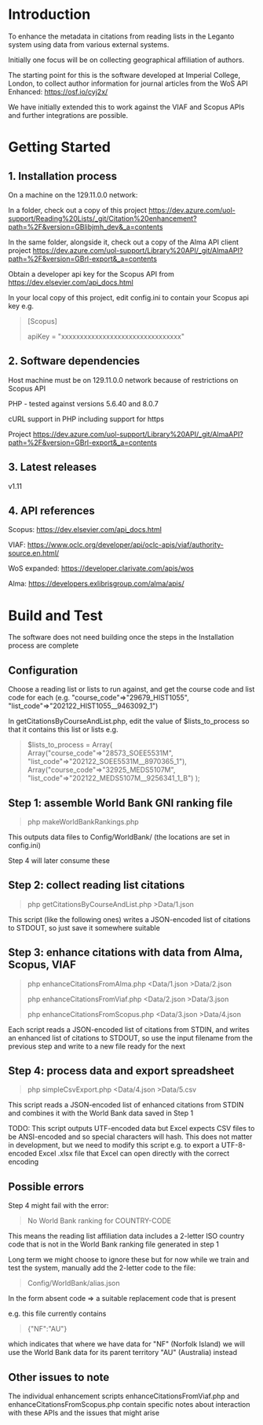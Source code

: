 # Introduction 
To enhance the metadata in citations from reading lists in the Leganto system using data from various external systems. 

Initially one focus will be on collecting geographical affiliation of authors. 

The starting point for this is the software developed at Imperial College, London, to collect author information for journal articles from the WoS API Enhanced: 
https://osf.io/cyj2x/  

We have initially extended this to work against the VIAF and Scopus APIs and further integrations are possible. 

# Getting Started
## 1. Installation process
On a machine on the 129.11.0.0 network: 

In a folder, check out a copy of this project https://dev.azure.com/uol-support/Reading%20Lists/_git/Citation%20enhancement?path=%2F&version=GBlibjmh_dev&_a=contents  

In the same folder, alongside it, check out a copy of the Alma API client project https://dev.azure.com/uol-support/Library%20API/_git/AlmaAPI?path=%2F&version=GBrl-export&_a=contents 

Obtain a developer api key for the Scopus API from https://dev.elsevier.com/api_docs.html 

In your local copy of this project, edit config.ini to contain your Scopus api key e.g. 

> \[Scopus\]
> 
> apiKey = "xxxxxxxxxxxxxxxxxxxxxxxxxxxxxxxx"

## 2. Software dependencies
Host machine must be on 129.11.0.0 network because of restrictions on Scopus API 

PHP - tested against versions 5.6.40 and 8.0.7 

cURL support in PHP including support for https 

Project https://dev.azure.com/uol-support/Library%20API/_git/AlmaAPI?path=%2F&version=GBrl-export&_a=contents 

## 3. Latest releases
v1.11 

## 4. API references
Scopus: https://dev.elsevier.com/api_docs.html

VIAF: https://www.oclc.org/developer/api/oclc-apis/viaf/authority-source.en.html/ 

WoS expanded: https://developer.clarivate.com/apis/wos 

Alma: https://developers.exlibrisgroup.com/alma/apis/

# Build and Test
The software does not need building once the steps in the Installation process are complete 

## Configuration 
Choose a reading list or lists to run against, and get the course code and list code for each (e.g. "course_code"=>"29679_HIST1055", "list_code"=>"202122_HIST1055__9463092_1")

In getCitationsByCourseAndList.php, edit the value of $lists_to_process so that it contains this list or lists e.g. 

> $lists_to_process = Array( Array("course_code"=>"28573_SOEE5531M", "list_code"=>"202122_SOEE5531M__8970365_1"), Array("course_code"=>"32925_MEDS5107M", "list_code"=>"202122_MEDS5107M__9256341_1_B") );

## Step 1: assemble World Bank GNI ranking file  
> php makeWorldBankRankings.php 

This outputs data files to Config/WorldBank/ (the locations are set in config.ini) 

Step 4 will later consume these 

## Step 2: collect reading list citations  
> php getCitationsByCourseAndList.php >Data/1.json 

This script (like the following ones) writes a JSON-encoded list of citations to STDOUT, so just save it somewhere suitable 

## Step 3: enhance citations with data from Alma, Scopus, VIAF  
> php enhanceCitationsFromAlma.php <Data/1.json >Data/2.json 
> 
> php enhanceCitationsFromViaf.php <Data/2.json >Data/3.json 
> 
> php enhanceCitationsFromScopus.php <Data/3.json >Data/4.json 

Each script reads a JSON-encoded list of citations from STDIN, and writes an enhanced list of citations to STDOUT, so use the input filename from the previous step and write to a new file ready for the next  

## Step 4: process data and export spreadsheet  
> php simpleCsvExport.php <Data/4.json >Data/5.csv 

This script reads a JSON-encoded list of enhanced citations from STDIN and combines it with the World Bank data saved in Step 1 

TODO: This script outputs UTF-encoded data but Excel expects CSV files to be ANSI-encoded and so special characters will hash. 
This does not matter in development, but we need to modify this script e.g. to export a UTF-8-encoded Excel .xlsx file that Excel can open 
directly with the correct encoding 

## Possible errors 
Step 4 might fail with the error: 

> No World Bank ranking for COUNTRY-CODE 

This means the reading list affiliation data includes a 2-letter ISO country code that is not in the World Bank ranking file generated in step 1 

Long term we might choose to ignore these but for now while we train and test the system, manually add the 2-letter code to the file: 

> Config/WorldBank/alias.json 

In the form absent code => a suitable replacement code that is present 

e.g. this file currently contains 

> {"NF":"AU"}

which indicates that where we have data for "NF" (Norfolk Island) we will use the World Bank data for its parent territory "AU" (Australia) instead

## Other issues to note 
The individual enhancement scripts enhanceCitationsFromViaf.php and enhanceCitationsFromScopus.php contain specific notes about interaction with these APIs and the issues that might arise 
